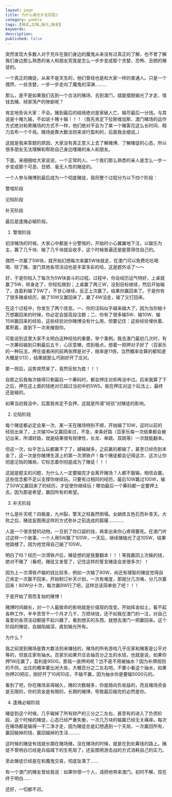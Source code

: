 ```yaml
---
layout: page
title: 为什么输光才走回答3
category: gamble
tags: [赌徒,后悔,输光,赌桌]
keywords:
description:
published: false
---
```



突然发现大多数人对于充斥在我们身边的魔鬼从来没有过真正的了解，也不曾了解我们身边那么熟悉的亲人和朋友究竟是怎么一步步变成那个贪婪、恐怖、丑陋的赌徒的。



一个真正的赌徒，从来不是天生的，他们曾经也是和大家一样的普通人。只是一个偶然、一丝贪婪，一步一步走向了魔鬼的深渊………



那么，是不是如果我们去到一个合法的赌场、去到澳门，就能摆脱输光了才走、借钱去赌、倾家荡产的惨剧呢？



肯定地告诉大家：不会。赌到最后的结局绝对是家破人亡、输尽最后一分钱。与其说是十赌九输，不如说十赌十输！！！（我先肯定下拉斯维加斯、澳门赌场的运作方式绝对和黑赌场的方式不一样，他们绝对不会为了某一个赌客花这么长时间、精力去布一个千局。赌场是靠大数法则来进行盈利的，后面我会细说。）



这就是我来答题的原因，大家没有真正意义上去了解赌博、了解赌徒的心态，所以很多朋友无法理解和帮助自己身边嗜赌的亲人和朋友。



下面，来细细给大家说说，一个正常的人、一个我们那么熟悉的亲人是怎么一步一步变成那个可恶、丑陋、毫无人性的赌徒的。



一个人参与赌博到最后成为一个彻底赌徒，我将整个过程分为以下四个阶段：



警惕阶段

沦陷阶段

补天阶段

最后是逢赌必输阶段。



1. 警惕阶段



初涉赌场的时候，大家心中都是十分警惕的，开始时小心翼翼地下注，以娱乐为主，赢了几千块、输了几千块就会收手，这个时候普遍还是能管得住自己的。



偶然一次赢了5W块，就开始幻想每次来赢5W块就走，在澳门可以免费吃吃喝喝、除了赌，澳门其他各项活动也是丰富多彩的哈，这是题外话了～～



好，于是你陷入了每次为5W块奋斗的过程。过程中，你会经历运气特好，上桌就赢了5W，转身走了，你轻松做到；上桌赢了两三W，没到目标继续，然后开始输了，连盈利输了5W了，不甘心继续，反正上次赢了。结果你赢回来了。于是你有了很多赌桌经历，输了10W又赢回来了，赢了4W没走，输了又打回来。



在这个过程中，你发生了两个改变。一、你的注码似乎越来越大了，因为当你输十万想赢回来的时候，你必定会提高投注额；二、你有了很多输5W、输10W、输15W赢回来的经验，这些经验对你赌博没有什么用，但要记住：这些经验埋伏着、累积着，直到下一次来摧毁你。



可能说到这里大家不太明白这种经验的重要，举个事例。我去澳门最初几次时，有一次筹码输到只剩最后五千，心灰意懒，烦到极点，想着一把押对子好了（百家乐的一种玩法，押庄或者闲的前两张牌是对子，赔率是11倍，当然概率会算的都知道大概是1/13），结果就那么巧刚好开了庄对。



那一把后，运势突然来了，竟然反败为胜！！！



自那之后我每次输得只剩最后一个筹码时，都会押庄对却再没中过。后来我算了下之后，押在这上面的钱绝对已超过当初中的5W5。我在押庄对这个玩法上，最终还是输的。



如果当初我没中，后面我肯定不会押。这就是所谓“经验”对赌徒的影响。



2. 沦陷阶段



每个赌徒都必定会某一次、某一天在赌场特别不顺，开始输了10W，这时以前的经验出来了，上次输10w又赢回来过，不急，来条好路（百家乐每一次结果都会被记出来，所谓好路，就是结果很有规律性，长龙、单跳、双跳等）一次就能翻本。



但这一次，似乎怎么玩都赢不了了，越输越多，之前赢的都输了，甚至已经伤到本金了，这一次是你赌博生涯上的第一次滑铁卢！每个赌徒都会记得这次、这次让你彻底沦陷的赌局，它标志着你彻底成为了赌徒！！！



这就是题主的问题，为什么人一定要输完才会离开赌场？人都不服输，相信会赢。这些信念都不足以支撑你继续玩。只要有过相同的经历，最后10W赢过100W，输了50W又赢回来了的经历，才促使你继续玩！哪怕最后一个筹码都一定要押上去，因为那是希望，赢回所有的希望。



3. 补天阶段



什么是补天呢？四极废，九州裂，擎天之柱轰然倒塌，女娲炼五色石而补青天。大败之后，赌徒妄图用这样的方式弥补之前造成的窟窿…………



人是一个很贪婪的动物，一旦到了你口袋的钱，再拿出来你心疼得要死。在澳门听过这样一个故事，一个人用5W赢了100W，一天后，继续赌输光了这105W，结果他跳楼了。因为他觉得自己输了105W。



明白了吗？经历一次滑铁卢后，赌徒想的是我要翻本！！！等我赢回上次输的钱，绝对不赌了（看吧，赌徒又发誓了，记住这样的誓言赌徒会发很多次）！



因为上一次滑铁卢输的钱比较多，例如一次输了80W，尚还有理智的赌徒觉得自己肯定一次赢不回来，开始制订补天计划，一次有难度，那就分几次咯，分几次赢回来！80W分十次，每次赢8W行了吧，这样总该简单些了吧！！！



于是开始了周而复始的赌博！



赌博时间越长，对一个人最致命的影响就是价值观的改变。开始挥金如土，看不起各种工作，辛辛苦苦干一个月才几千、万把块钱，还不如我在澳门的一注，对自己喜爱的各项活动都提不起兴趣了，看到想买的东西，就想去澳门一把赢回来。这个阶段的赌徒，会越陷越深，直到输光所有。



为什么？



我之前提到赌场是靠大数法则来赚钱的，赌场的所有游戏几乎庄家和赌客是公平对等的，但是庄家有抽水。百家乐如果开庄会抽百分之五的水钱，也就是说，如果你押1W庄赢了，盈利是9500。那我一直押闲呢？岂不是不用被抽水？因为补牌规则的不同，出庄的概率要比闲大些，大概百分之二左右吧。不要小看这个抽水，如果你押20把庄，刚好开了10闲10庄，不输不赢，因为抽水你是要输5000元的。



看到了吧，你在赌场呆得越久，赌的次数越多，你是趋向负收益的，而且赌场资金是无限的，你的资金是有限的，长期的赌博，导致最后输完的必然是你。



4. 逢赌必输阶段



赌徒到这个时候，几乎输掉了所有财产的三分之二左右，甚至有的进入了负债阶段，这个时候的赌徒，心态已经严重失衡，一次几万块的输赢已经无关痛痒。每次在赌场都是输得一干二净才走，因为赌徒总是幻想遇到一个天局，一次赢回所有，赢回输掉的钱，赢回输掉的生活………



这时候的赌徒有钱就长期在赌场赌，没在赌场的时候，就是在到处筹钱的路上。赌徒不曾明白已经是兵临城下的生死局了，还妄图用游击战的方式消耗自己的实力。



至此赌徒已经是在和魔鬼交易，彻底坠落了……



有一个澳门的赌友曾给我说：如果你恨一个人，请把他带来澳门。初时不解，现在终于明白……



还好，一切都不迟。